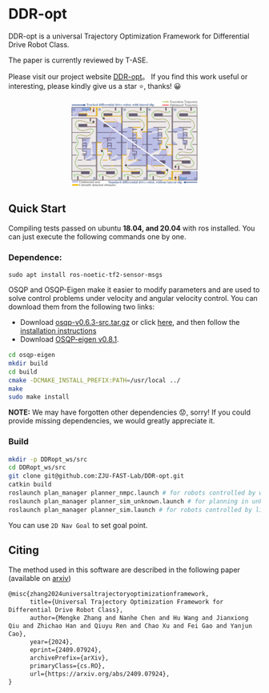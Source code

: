 # DDR-opt

DDR-opt is a universal Trajectory Optimization Framework for Differential Drive Robot Class.

The paper is currently reviewed by T-ASE.

Please visit our project website [DDR-opt](https://zju-fast-lab.github.io/DDR-opt/)。
If you find this work useful or interesting, please kindly give us a star ⭐, thanks! 😀

<p align="center">
    <img src="others/picture/head_figure_trajectory2.png" alt="Trajectory" width="50%">
</p>

## Quick Start
Compiling tests passed on ubuntu **18.04, and 20.04** with ros installed.
You can just execute the following commands one by one.
### Dependence:
```
sudo apt install ros-noetic-tf2-sensor-msgs
```

OSQP and OSQP-Eigen make it easier to modify parameters and are used to solve control problems under velocity and angular velocity control.
You can download them from the following two links:
- Download [osqp-v0.6.3-src.tar.gz](https://github.com/osqp/osqp/releases/tag/v0.6.3) or click [here](https://github.com/osqp/osqp/releases/download/v0.6.3/osqp-v0.6.3-src.tar.gz), and then follow the [installation instructions](https://osqp.org/docs/get_started/sources.html)
- Download [OSQP-eigen v0.8.1](https://github.com/robotology/osqp-eigen/releases/tag/v0.8.1).
```bash
cd osqp-eigen
mkdir build
cd build
cmake -DCMAKE_INSTALL_PREFIX:PATH=/usr/local ../
make
sudo make install
```

**NOTE:** We may have forgotten other dependencies 😟, sorry! If you could provide missing dependencies, we would greatly appreciate it. 

### Build
``` bash
mkdir -p DDRopt_ws/src
cd DDRopt_ws/src
git clone git@github.com:ZJU-FAST-Lab/DDR-opt.git
catkin build
roslaunch plan_manager planner_nmpc.launch # for robots controlled by wheel speeds
roslaunch plan_manager planner_sim_unknown.launch # for planning in unknown space
roslaunch plan_manager planner_sim.launch # for robots controlled by linear and angular velocity
```

You can use `2D Nav Goal` to set goal point.  


## Citing
The method used in this software are described in the following paper (available on [arxiv](https://arxiv.org/abs/2409.07924v2))

```
@misc{zhang2024universaltrajectoryoptimizationframework,
      title={Universal Trajectory Optimization Framework for Differential Drive Robot Class}, 
      author={Mengke Zhang and Nanhe Chen and Hu Wang and Jianxiong Qiu and Zhichao Han and Qiuyu Ren and Chao Xu and Fei Gao and Yanjun Cao},
      year={2024},
      eprint={2409.07924},
      archivePrefix={arXiv},
      primaryClass={cs.RO},
      url={https://arxiv.org/abs/2409.07924}, 
}
```
